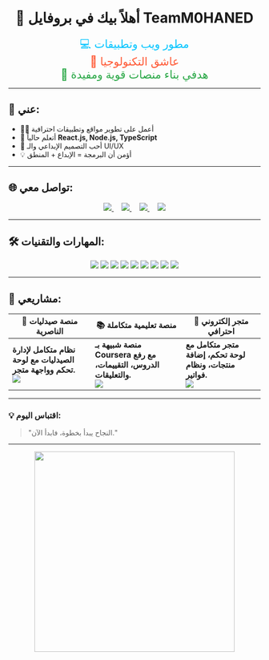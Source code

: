 <h1 align="center">👋 أهلاً بيك في بروفايل TeamM0HANED</h1>

<p align="center">
  <span style="font-size:22px; color:#00C4FF;">💻 مطور ويب وتطبيقات</span><br>
  <span style="font-size:22px; color:#FF5733;">🚀 عاشق التكنولوجيا</span><br>
  <span style="font-size:22px; color:#28A745;">🎯 هدفي بناء منصات قوية ومفيدة</span>
</p>

---

## 🌟 عني:
- 🧑‍💻 أعمل على تطوير مواقع وتطبيقات احترافية  
- 🌱 أتعلم حالياً **React.js, Node.js, TypeScript**  
- 🎨 أحب التصميم الإبداعي والـ UI/UX  
- 💡 أؤمن أن البرمجة = الإبداع + المنطق  

---

## 🌐 تواصل معي:

<p align="center">
  <a href="https://teammohaned.com">
    <img src="https://img.shields.io/badge/Website-Visit-brightgreen?style=for-the-badge" />
  </a>
  &nbsp;&nbsp;&nbsp;
  <a href="https://wa.me/201119233458">
    <img src="https://img.shields.io/badge/WhatsApp-Chat-green?style=for-the-badge&logo=whatsapp" />
  </a>
  &nbsp;&nbsp;&nbsp;
  <a href="https://www.youtube.com/@YOUR_CHANNEL">
    <img src="https://img.shields.io/badge/YouTube-Subscribe-red?style=for-the-badge&logo=youtube" />
  </a>
  &nbsp;&nbsp;&nbsp;
  <a href="https://www.tiktok.com/@YOUR_USERNAME">
    <img src="https://img.shields.io/badge/TikTok-Follow-black?style=for-the-badge&logo=tiktok" />
  </a>
</p>

---

## 🛠 المهارات والتقنيات:

<p align="center">
  <img src="https://img.shields.io/badge/HTML5-E34F26?style=for-the-badge&logo=html5&logoColor=white" />
  <img src="https://img.shields.io/badge/CSS3-1572B6?style=for-the-badge&logo=css3&logoColor=white" />
  <img src="https://img.shields.io/badge/JavaScript-F7DF1E?style=for-the-badge&logo=javascript&logoColor=black" />
  <img src="https://img.shields.io/badge/TypeScript-007ACC?style=for-the-badge&logo=typescript&logoColor=white" />
  <img src="https://img.shields.io/badge/React-20232A?style=for-the-badge&logo=react&logoColor=61DAFB" />
  <img src="https://img.shields.io/badge/Node.js-43853D?style=for-the-badge&logo=node.js&logoColor=white" />
  <img src="https://img.shields.io/badge/PHP-777BB4?style=for-the-badge&logo=php&logoColor=white" />
  <img src="https://img.shields.io/badge/Python-3776AB?style=for-the-badge&logo=python&logoColor=white" />
  <img src="https://img.shields.io/badge/C++-00599C?style=for-the-badge&logo=c%2B%2B&logoColor=white" />
</p>

---

## 🚀 مشاريعي:

<div align="center">

| 💊 منصة صيدليات الناصرية | 📚 منصة تعليمية متكاملة | 🛒 متجر إلكتروني احترافي |
|---------------------------|---------------------------|---------------------------|
| **نظام متكامل لإدارة الصيدليات مع لوحة تحكم وواجهة متجر.** <br> <a href="https://github.com/TeamM0HANED/pharmacy-project"><img src="https://img.shields.io/badge/GitHub-مشاهدة%20المشروع-black?style=for-the-badge&logo=github" /></a> | **منصة شبيهة بـ Coursera مع رفع الدروس، التقييمات، والتعليقات.** <br> <a href="https://github.com/TeamM0HANED/education-platform"><img src="https://img.shields.io/badge/GitHub-مشاهدة%20المشروع-black?style=for-the-badge&logo=github" /></a> | **متجر متكامل مع لوحة تحكم، إضافة منتجات، ونظام فواتير.** <br> <a href="https://github.com/TeamM0HANED/ecommerce-site"><img src="https://img.shields.io/badge/GitHub-مشاهدة%20المشروع-black?style=for-the-badge&logo=github" /></a> |

</div>

---

### 💡 اقتباس اليوم:
> "النجاح يبدأ بخطوة، فابدأ الآن."

---

<p align="center">
  <img src="https://media.giphy.com/media/L8K62iTDkzGX6/giphy.gif" width="400" />
</p>
